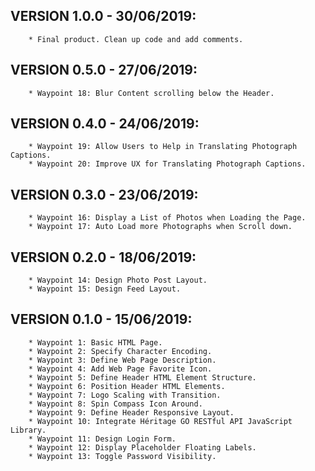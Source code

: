 ## VERSION 1.0.0 - 30/06/2019:
        * Final product. Clean up code and add comments.

## VERSION 0.5.0 - 27/06/2019:
        * Waypoint 18: Blur Content scrolling below the Header.


## VERSION 0.4.0 - 24/06/2019:
        * Waypoint 19: Allow Users to Help in Translating Photograph Captions.
        * Waypoint 20: Improve UX for Translating Photograph Captions.
        
        
## VERSION 0.3.0 - 23/06/2019:
        * Waypoint 16: Display a List of Photos when Loading the Page.
        * Waypoint 17: Auto Load more Photographs when Scroll down.

        
## VERSION 0.2.0 - 18/06/2019:
        * Waypoint 14: Design Photo Post Layout.
        * Waypoint 15: Design Feed Layout.
        
        
## VERSION 0.1.0 - 15/06/2019:
        * Waypoint 1: Basic HTML Page.
        * Waypoint 2: Specify Character Encoding.
        * Waypoint 3: Define Web Page Description.
        * Waypoint 4: Add Web Page Favorite Icon.
        * Waypoint 5: Define Header HTML Element Structure.
        * Waypoint 6: Position Header HTML Elements.
        * Waypoint 7: Logo Scaling with Transition.
        * Waypoint 8: Spin Compass Icon Around.
        * Waypoint 9: Define Header Responsive Layout.
        * Waypoint 10: Integrate Héritage GO RESTful API JavaScript Library.
        * Waypoint 11: Design Login Form.
        * Waypoint 12: Display Placeholder Floating Labels.
        * Waypoint 13: Toggle Password Visibility.
